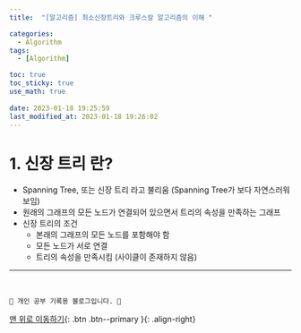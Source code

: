 ```yaml
---
title:  "[알고리즘] 최소신장트리와 크루스칼 알고리즘의 이해 "

categories:
  - Algorithm
tags:
  - [Algorithm]

toc: true
toc_sticky: true
use_math: true
 
date: 2023-01-18 19:25:59
last_modified_at: 2023-01-18 19:26:02
---
```


# 1. 신장 트리 란?
- Spanning Tree, 또는 신장 트리 라고 불리움 (Spanning Tree가 보다 자연스러워 보임)
- 원래의 그래프의 모든 노드가 연결되어 있으면서 트리의 속성을 만족하는 그래프
- 신장 트리의 조건
    - 본래의 그래프의 모든 노드를 포함해야 함
    - 모든 노드가 서로 연결
    - 트리의 속성을 만족시킴 (사이클이 존재하지 않음)

























***
<br>


    💛 개인 공부 기록용 블로그입니다. 👻

[맨 위로 이동하기](#){: .btn .btn--primary }{: .align-right}